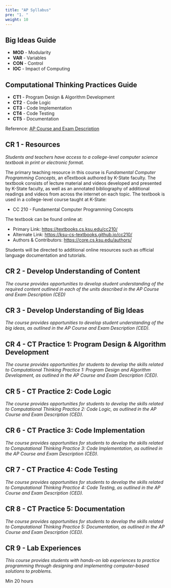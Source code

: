 ```yaml
---
title: "AP Syllabus"
pre: "1. "
weight: 10
---
```


## Big Ideas Guide

* **MOD** - Modularity
* **VAR** - Variables
* **CON** - Control
* **IOC** - Impact of Computing

## Computational Thinking Practices Guide

* **CT1** - Program Design & Algorithm Development
* **CT2** - Code Logic
* **CT3** - Code Implementation
* **CT4** - Code Testing
* **CT5** - Documentation

Reference: [AP Course and Exam Description](https://apcentral.collegeboard.org/media/pdf/ap-computer-science-a-course-and-exam-description.pdf)

## CR 1 - Resources

_Students and teachers have access to a college-level computer science textbook in print or electronic format._

The primary teaching resource in this course is _Fundamental Computer Programming Concepts_, an eTextbook authored by K-State faculty. The textbook consists of lecture material and videos developed and presented by K-State faculty, as well as an annotated bibliography of additional readings and videos from across the internet on each topic. The textbook is used in a college-level course taught at K-State:

* CC 210 - Fundamental Computer Programming Concepts

The textbook can be found online at:

* Primary Link: https://textbooks.cs.ksu.edu/cc210/
* Alternate Link: https://ksu-cs-textbooks.github.io/cc210/ 
* Authors & Contributors: https://core.cs.ksu.edu/authors/

Students will be directed to additional online resources such as official language documentation and tutorials. 

## CR 2 - Develop Understanding of Content

_The course provides opportunities to develop student understanding of the required content outlined in each of the units described in the AP Course and Exam Description (CED)_

## CR 3 - Develop Understanding of Big Ideas

_The course provides opportunities to develop student understanding of the big ideas, as outlined in the AP Course and Exam Description (CED)._

## CR 4 - CT Practice 1: Program Design & Algorithm Development

_The course provides opportunities for students to develop the skills related to Computational Thinking Practice 1: Program Design and Algorithm Development, as outlined in the AP Course and Exam Description (CED)._

## CR 5 - CT Practice 2: Code Logic

_The course provides opportunities for students to develop the skills related to Computational Thinking Practice 2: Code Logic, as outlined in the AP Course and Exam Description (CED)._

## CR 6 - CT Practice 3: Code Implementation

_The course provides opportunities for students to develop the skills related to Computational Thinking Practice 3: Code Implementation, as outlined in the AP Course and Exam Description (CED)._

## CR 7 - CT Practice 4: Code Testing

_The course provides opportunities for students to develop the skills related to Computational Thinking Practice 4: Code Testing, as outlined in the AP Course and Exam Description (CED)._

## CR 8 - CT Practice 5: Documentation

_The course provides opportunities for students to develop the skills related to Computational Thinking Practice 5: Documentation, as outlined in the AP Course and Exam Description (CED)._

## CR 9 - Lab Experiences

_This course provides students with hands-on lab experiences to practice programming through designing and implementing computer-based solutions to problems._

Min 20 hours